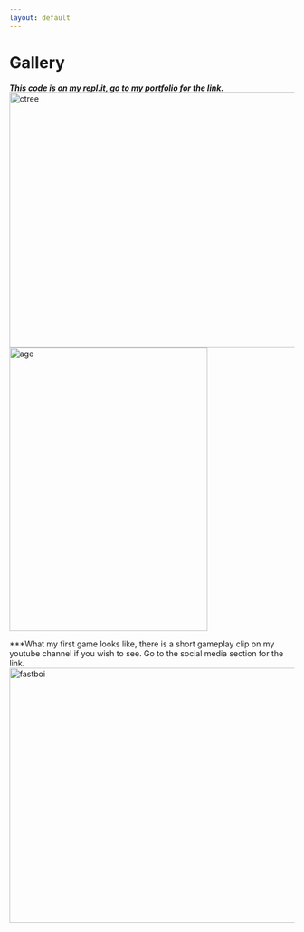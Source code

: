 ```yaml
---
layout: default
---
```



# Gallery

***This code is on my repl.it, go to my portfolio for the link.***
<img src="https://user-images.githubusercontent.com/59654263/73373712-f9bfdf00-42b0-11ea-943a-5f30bd0c5f21.png" width="800" height="450" alt="ctree"><br>
<img src="https://user-images.githubusercontent.com/59654263/73374577-58d22380-42b2-11ea-9b1e-bdbbf112cfbc.png" width="350" height="500" alt="age"><br>

***What my first game looks like, there is a short gameplay clip on my youtube channel if you wish to see. Go to the social media section for the link.
<img src="https://user-images.githubusercontent.com/59654263/73374038-7b177180-42b1-11ea-8f68-dfc3cb665372.png" width="800" height="450" alt="fastboi"><br>
